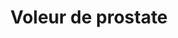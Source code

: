 ---
published: true
title: 'Voleur de prostate'
collection: ailleurs
release_date: '2016-06-27 00:00:00'
image:
    user/pages/01.Emissions/ailleurs-136/ouiedire_ailleurs-136_cover-1.png: { name: ouiedire_ailleurs-136_cover-1.png, type: image/png, size: 759718, path: user/pages/01.Emissions/ailleurs-136/ouiedire_ailleurs-136_cover-1.png }
number: '136'
slug: ailleurs-136
taxonomy:
    dj: Moldav
    artist: ['Beaudelay Orchestra', 'Black Light District ( Coil ) ­ die wölfe kommen zurück', 'Cut Hands', Dookoom, 'Drahomira Song Orchestra', EVOL, 'Fredo La Foudre + Saoulaterre + Jere + Missterre ( Cavage 14 ) ­', 'Fuck Buttons', 'La Perversita', Nevroz, Parasite, Sikhara, Soriah, 'Squarepusher ­', 'Stormtrooper feat. MCK', Sushisooshamp, 'Tuna Pase']
playlists:
    - { title: null, tracks: [{ timecode: '00:00:00', artists: ['Tuna Pase'], title: '­ Nefes +' }, { timecode: '00:04:00', artists: ['Beaudelay Orchestra'], title: 'Il est vivant ! ( mélangé avec L'' Autopsie A Révélé Que La Mort Etait Due A L''Autopsie )' }, { timecode: '00:12:45', artists: ['La Perversita'], title: 'La Soupeuse' }, { timecode: '00:21:00', artists: ['Black Light District ( Coil ) ­ die wölfe kommen zurück'], title: '' }, { timecode: '00:24:00', artists: ['Fredo La Foudre + Saoulaterre + Jere + Missterre ( Cavage 14 ) ­'], title: 'homage à Albert HOFFMAN. B 1' }, { timecode: '00:26:00', artists: [Soriah], title: 'Star send off ( mélangé avec le Cavage 14 )' }, { timecode: '00:27:00', artists: ['Drahomira Song Orchestra'], title: 'Lullaby for Burt Bugarach ( I can see them falling backwards ) +' }, { timecode: '00:31:20', artists: [Sikhara], title: '­- Koba' }, { timecode: '00:33:00', artists: ['Cut Hands'], title: 'Festival of the dead ( mélangé avec Sikhara )' }, { timecode: '00:36:14', artists: ['Fuck Buttons'], title: 'Sentients +' }, { timecode: '00:41:20', artists: [Dookoom], title: 'Go Kaffir' }, { timecode: '00:44:23', artists: [Sushisooshamp], title: 'Dirty Trumpet ( Feat Maddox ) +' }, { timecode: '00:49:00', artists: [Parasite], title: 'M Toxic Dancehall' }, { timecode: '00:52:05', artists: ['Stormtrooper feat. MCK'], title: 'Dies ist eim Ruheraum' }, { timecode: '00:54:00', artists: [Nevroz], title: 'Japanese pussy bondage' }, { timecode: '00:56:37', artists: ['Squarepusher ­'], title: 'D Frozent Aac' }, { timecode: '01:00:40', artists: [EVOL], title: 'and so on , to viscosity +' }] }
presentation: ''
image_hd:
    user/pages/01.Emissions/ailleurs-136/ouiedire_ailleurs-136_cover_hd.png: { name: ouiedire_ailleurs-136_cover_hd.png, type: image/png, size: 1984197, path: user/pages/01.Emissions/ailleurs-136/ouiedire_ailleurs-136_cover_hd.png }

---